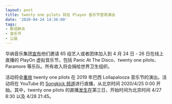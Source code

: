 ```yaml
---
layout: post
title: twenty one pilots 将在 Playon 音乐节登场演出
date: '2020-04-24 14:36:00'
tags:
- 新冠肺炎
- 音乐节
- 公益
---
```


华纳音乐集团[宣布](https://twitter.com/warnermusic/status/1252615545448431617)他们邀请 65 组艺人或者团体加入到 4 月 24 日 - 26 日在线上直播的 PlayOn 虚拟音乐节，包括 Panic At The Disco、twenty one pilots、Paramore 等乐队。所有收入将会捐给世界卫生组织。

活动将会[重放](https://twitter.com/FueledByRamen/status/1253066322013040651) twenty one pilots 在 2019 年巴西 Lollapalooza 音乐节的演出。活动将在 YouTube 的 [Songkick 频道](https://www.youtube.com/watch?v=e3Q6vBIvuuU)进行直播，从北京时间 2020/4/25 0:00 开始。其中，twenty one pilots 的直播[发生在](https://twitter.com/playonfest/status/1253382522920226818)第三日，开始时间为北京时间 4/27 8:30 以及 4/28 21:45。